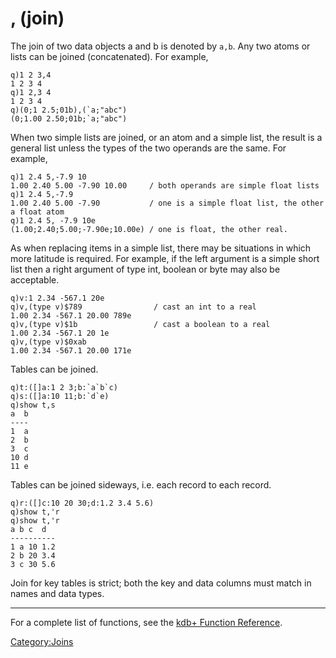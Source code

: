 , (join)
========

The join of two data objects a and b is denoted by `a,b`. Any two atoms or lists can be joined (concatenated). For example,

    q)1 2 3,4
    1 2 3 4
    q)1 2,3 4
    1 2 3 4
    q)(0;1 2.5;01b),(`a;"abc")
    (0;1.00 2.50;01b;`a;"abc")

When two simple lists are joined, or an atom and a simple list, the result is a general list unless the types of the two operands are the same. For example,

    q)1 2.4 5,-7.9 10
    1.00 2.40 5.00 -7.90 10.00     / both operands are simple float lists
    q)1 2.4 5,-7.9
    1.00 2.40 5.00 -7.90           / one is a simple float list, the other a float atom
    q)1 2.4 5, -7.9 10e
    (1.00;2.40;5.00;-7.90e;10.00e) / one is float, the other real.

As when replacing items in a simple list, there may be situations in which more latitude is required. For example, if the left argument is a simple short list then a right argument of type int, boolean or byte may also be acceptable.

    q)v:1 2.34 -567.1 20e
    q)v,(type v)$789                / cast an int to a real
    1.00 2.34 -567.1 20.00 789e
    q)v,(type v)$1b                 / cast a boolean to a real
    1.00 2.34 -567.1 20 1e
    q)v,(type v)$0xab
    1.00 2.34 -567.1 20.00 171e

Tables can be joined.

    q)t:([]a:1 2 3;b:`a`b`c)
    q)s:([]a:10 11;b:`d`e)
    q)show t,s
    a  b
    ----
    1  a
    2  b
    3  c
    10 d
    11 e

Tables can be joined sideways, i.e. each record to each record.

    q)r:([]c:10 20 30;d:1.2 3.4 5.6)
    q)show t,'r
    q)show t,'r
    a b c  d
    ----------
    1 a 10 1.2
    2 b 20 3.4
    3 c 30 5.6

Join for key tables is strict; both the key and data columns must match in names and data types.

------------------------------------------------------------------------

For a complete list of functions, see the [kdb+ Function Reference](Reference "wikilink").

<Category:Joins>

